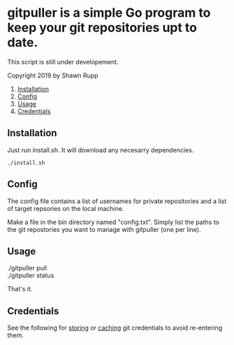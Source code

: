 # gitpuller is a simple Go program to keep your git repositories upt to date.  
This script is still under developement.  

Copyright 2019 by Shawn Rupp

1. [Installation](#installation)  
2. [Config](#config)
3. [Usage](#usage)  
4. [Credentials](#credentials)  


## Installation  
Just run install.sh. It will download any necesarry dependencies.  

	./install.sh  

## Config  
The config file contains a list of usernames for private repositories and a list of target repsories on the local machine.  

Make a file in the bin directory named "config.txt". Simply list the paths to the 
git repostories you want to manage with gitpuller (one per line).

## Usage  
./gitpuller pull  
./gitpuller status  

That's it.  

## Credentials  
See the following for [storing](https://git-scm.com/docs/git-credential-store) or [caching](https://git-scm.com/docs/git-credential-cache) git credentials to avoid re-entering them.  
